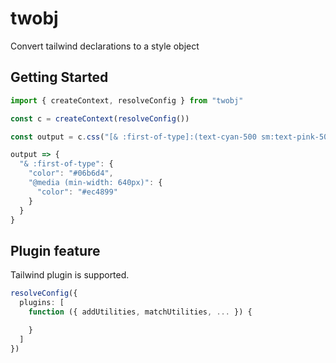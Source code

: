 # twobj

Convert tailwind declarations to a style object

## Getting Started

```ts
import { createContext, resolveConfig } from "twobj"

const c = createContext(resolveConfig())

const output = c.css("[& :first-of-type]:(text-cyan-500 sm:text-pink-500)")

output => {
  "& :first-of-type": {
    "color": "#06b6d4",
    "@media (min-width: 640px)": {
      "color": "#ec4899"
    }
  }
}
```

## Plugin feature

Tailwind plugin is supported.

```ts
resolveConfig({
  plugins: [
    function ({ addUtilities, matchUtilities, ... }) {

    }
  ]
})
```
